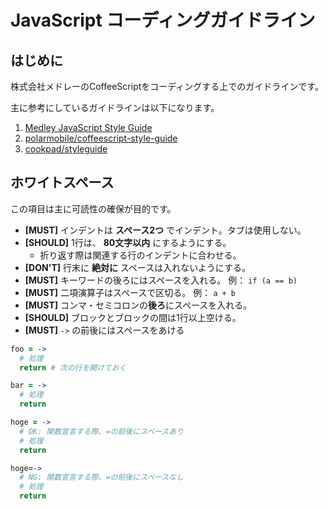 # JavaScript コーディングガイドライン

## はじめに

株式会社メドレーのCoffeeScriptをコーディングする上でのガイドラインです。

主に参考にしているガイドラインは以下になります。

1. [Medley JavaScript Style Guide](https://github.com/medley-inc/guidelines/tree/master/javascript)
2. [polarmobile/coffeescript-style-guide](https://github.com/polarmobile/coffeescript-style-guide)
3. [cookpad/styleguide](https://github.com/cookpad/styleguide/blob/master/coffeescript.ja.md)

## ホワイトスペース

この項目は主に可読性の確保が目的です。

* **[MUST]** インデントは **スペース2つ** でインデント。タブは使用しない。
* **[SHOULD]** 1行は、 **80文字以内** にするようにする。
    * 折り返す際は関連する行のインデントに合わせる。
* **[DON'T]** 行末に **絶対に** スペースは入れないようにする。
* **[MUST]** キーワードの後ろにはスペースを入れる。 例： `if (a == b)`
* **[MUST]** 二項演算子はスペースで区切る。 例： `a + b`
* **[MUST]** コンマ・セミコロンの**後ろ**にスペースを入れる。
* **[SHOULD]** ブロックとブロックの間は1行以上空ける。
* **[MUST]** `->` の前後にはスペースをあける

```coffeescript
foo = ->
  # 処理
  return # 次の行を開けておく

bar = ->
  # 処理
  return

hoge = ->
  # OK: 関数宣言する際、=の前後にスペースあり
  # 処理
  return

hoge=->
  # NG: 関数宣言する際、=の前後にスペースなし
  # 処理
  return
```
